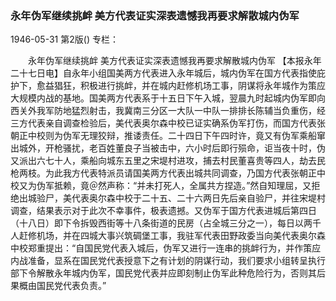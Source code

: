### 永年伪军继续挑衅  美方代表证实深表遗憾我再要求解散城内伪军

1946-05-31
第2版()
专栏：

　　永年伪军继续挑衅
    美方代表证实深表遗憾我再要求解散城内伪军
    【本报永年二十七日电】自永年小组国美两方代表进入永年城后，城内伪军在国方代表指使庇护下，愈益猖狂，积极进行挑衅，并在城内赶修机场工事，阴谋将永年城作为策应大规模内战的基地。国美两方代表系于十五日下午入城，翌晨九时起城内伪军即向西关外我军防地猛烈射击，我冀南三分区一大队一中队一排排长陈辅当负重伤，经三方代表亲自调查检验后，美代表奥尔森中校已证实确系伪军打伤，而国方代表张朝正中校则为伪军无理狡辩，推诿责任。二十四日下午四时许，竟又有伪军乘船窜出城外，开枪骚扰，老百姓董良子当被击中，六小时后即行殒命，讵当夜十时，伪又派出六七十人，乘船向城东五里之宋堤村进攻，捕去村民董喜贵等四人，劫去民枪两枝。为此我方代表特派员请国美两方代表出城共同调查，乃国方代表张朝正中校又为伪军抵赖，竟＠然声称：“并未打死人，全属共方捏造。”然自知理屈，又拒绝出城验尸，美代表奥尔森中校于二十五、二十六两日先后亲自验尸，并往宋堤村调查，结果表示对于此次不幸事件，极表遗撼。又伪军于国方代表进城后第四日（十八日）即下令拆毁西街等十八条街道的民房（占全城三分之一），每日以两千人赶修机场，并在四城大事兴筑碉堡工事，我驻军代表田野政委当向美代表奥尔森中校郑重提出：“自国民党代表入城后，伪军又进行一连串的挑衅行为，并作策应内战准备，显系在国民党代表授意下之有计划的阴谋行动，我们要求小组转呈执行部下令解散永年城内伪军，国民党代表并应即刻制止伪军此种危险行为，否则其后果概由国民党代表负责。”
